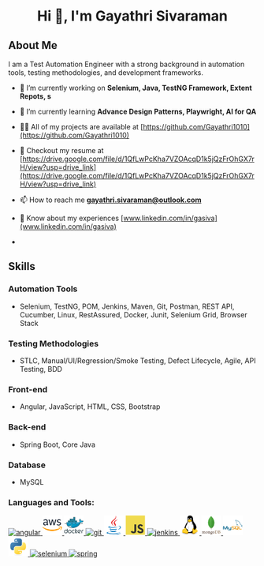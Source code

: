 <h1 align="center">Hi 👋, I'm Gayathri Sivaraman</h1>

## About Me
I am a Test Automation Engineer with a strong background in automation tools, testing methodologies, and development frameworks.

- 🔭 I’m currently working on **Selenium, Java, TestNG Framework, Extent Repots, s**

- 🌱 I’m currently learning **Advance Design Patterns, Playwright, AI for QA**

- 👨‍💻 All of my projects are available at [https://github.com/Gayathri1010](https://github.com/Gayathri1010)

- 📝 Checkout my resume at [https://drive.google.com/file/d/1QfLwPcKha7VZOAcqD1k5jQzFrOhGX7rH/view?usp=drive_link](https://drive.google.com/file/d/1QfLwPcKha7VZOAcqD1k5jQzFrOhGX7rH/view?usp=drive_link)

- 📫 How to reach me **gayathri.sivaraman@outlook.com**

- 📄 Know about my experiences [www.linkedin.com/in/gasiva](www.linkedin.com/in/gasiva)

- 
## Skills

### Automation Tools
- Selenium, TestNG, POM, Jenkins, Maven, Git, Postman, REST API, Cucumber, Linux, RestAssured, Docker, Junit, Selenium Grid, Browser Stack

### Testing Methodologies
- STLC, Manual/UI/Regression/Smoke Testing, Defect Lifecycle, Agile, API Testing, BDD

### Front-end
- Angular, JavaScript, HTML, CSS, Bootstrap

### Back-end
- Spring Boot, Core Java

### Database
- MySQL

<p align="left">
</p>

<h3 align="left">Languages and Tools:</h3>
<p align="left"> <a href="https://angular.io" target="_blank" rel="noreferrer"> <img src="https://angular.io/assets/images/logos/angular/angular.svg" alt="angular" width="40" height="40"/> </a> <a href="https://aws.amazon.com" target="_blank" rel="noreferrer"> <img src="https://raw.githubusercontent.com/devicons/devicon/master/icons/amazonwebservices/amazonwebservices-original-wordmark.svg" alt="aws" width="40" height="40"/> </a> <a href="https://www.docker.com/" target="_blank" rel="noreferrer"> <img src="https://raw.githubusercontent.com/devicons/devicon/master/icons/docker/docker-original-wordmark.svg" alt="docker" width="40" height="40"/> </a> <a href="https://git-scm.com/" target="_blank" rel="noreferrer"> <img src="https://www.vectorlogo.zone/logos/git-scm/git-scm-icon.svg" alt="git" width="40" height="40"/> </a> <a href="https://www.java.com" target="_blank" rel="noreferrer"> <img src="https://raw.githubusercontent.com/devicons/devicon/master/icons/java/java-original.svg" alt="java" width="40" height="40"/> </a> <a href="https://developer.mozilla.org/en-US/docs/Web/JavaScript" target="_blank" rel="noreferrer"> <img src="https://raw.githubusercontent.com/devicons/devicon/master/icons/javascript/javascript-original.svg" alt="javascript" width="40" height="40"/> </a> <a href="https://www.jenkins.io" target="_blank" rel="noreferrer"> <img src="https://www.vectorlogo.zone/logos/jenkins/jenkins-icon.svg" alt="jenkins" width="40" height="40"/> </a> <a href="https://www.linux.org/" target="_blank" rel="noreferrer"> <img src="https://raw.githubusercontent.com/devicons/devicon/master/icons/linux/linux-original.svg" alt="linux" width="40" height="40"/> </a> <a href="https://www.mongodb.com/" target="_blank" rel="noreferrer"> <img src="https://raw.githubusercontent.com/devicons/devicon/master/icons/mongodb/mongodb-original-wordmark.svg" alt="mongodb" width="40" height="40"/> </a> <a href="https://www.mysql.com/" target="_blank" rel="noreferrer"> <img src="https://raw.githubusercontent.com/devicons/devicon/master/icons/mysql/mysql-original-wordmark.svg" alt="mysql" width="40" height="40"/> </a> <a href="https://www.python.org" target="_blank" rel="noreferrer"> <img src="https://raw.githubusercontent.com/devicons/devicon/master/icons/python/python-original.svg" alt="python" width="40" height="40"/> </a> <a href="https://www.selenium.dev" target="_blank" rel="noreferrer"> <img src="https://raw.githubusercontent.com/detain/svg-logos/780f25886640cef088af994181646db2f6b1a3f8/svg/selenium-logo.svg" alt="selenium" width="40" height="40"/> </a> <a href="https://spring.io/" target="_blank" rel="noreferrer"> <img src="https://www.vectorlogo.zone/logos/springio/springio-icon.svg" alt="spring" width="40" height="40"/> </a> </p>
